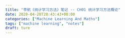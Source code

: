 ```yaml
---
title: "李航《统计学习方法》笔记 -- CH01 统计学习方法概论"
date: 2020-04-28T20:43:43+08:00
categories: ["Machine Learning And Maths"]
tags: ["machine learning", "notes"]
draft: ture
---
```



